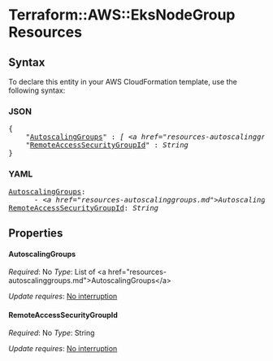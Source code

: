 # Terraform::AWS::EksNodeGroup Resources

## Syntax

To declare this entity in your AWS CloudFormation template, use the following syntax:

### JSON

<pre>
{
    "<a href="#autoscalinggroups" title="AutoscalingGroups">AutoscalingGroups</a>" : <i>[ &lt;a href=&#34;resources-autoscalinggroups.md&#34;&gt;AutoscalingGroups&lt;/a&gt;, ... ]</i>,
    "<a href="#remoteaccesssecuritygroupid" title="RemoteAccessSecurityGroupId">RemoteAccessSecurityGroupId</a>" : <i>String</i>
}
</pre>

### YAML

<pre>
<a href="#autoscalinggroups" title="AutoscalingGroups">AutoscalingGroups</a>: <i>
      - &lt;a href=&#34;resources-autoscalinggroups.md&#34;&gt;AutoscalingGroups&lt;/a&gt;</i>
<a href="#remoteaccesssecuritygroupid" title="RemoteAccessSecurityGroupId">RemoteAccessSecurityGroupId</a>: <i>String</i>
</pre>

## Properties

#### AutoscalingGroups

_Required_: No
_Type_: List of &lt;a href=&#34;resources-autoscalinggroups.md&#34;&gt;AutoscalingGroups&lt;/a&gt;

_Update requires_: [No interruption](https://docs.aws.amazon.com/AWSCloudFormation/latest/UserGuide/using-cfn-updating-stacks-update-behaviors.html#update-no-interrupt)

#### RemoteAccessSecurityGroupId

_Required_: No
_Type_: String

_Update requires_: [No interruption](https://docs.aws.amazon.com/AWSCloudFormation/latest/UserGuide/using-cfn-updating-stacks-update-behaviors.html#update-no-interrupt)

